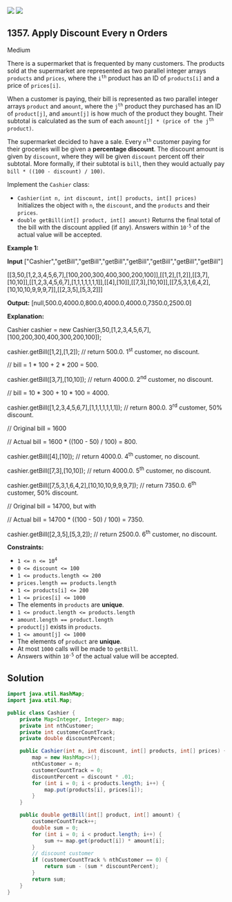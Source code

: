 [![](https://img.shields.io/github/stars/javadev/LeetCode-in-Java?label=Stars&style=flat-square)](https://github.com/javadev/LeetCode-in-Java)
[![](https://img.shields.io/github/forks/javadev/LeetCode-in-Java?label=Fork%20me%20on%20GitHub%20&style=flat-square)](https://github.com/javadev/LeetCode-in-Java/fork)

## 1357\. Apply Discount Every n Orders

Medium

There is a supermarket that is frequented by many customers. The products sold at the supermarket are represented as two parallel integer arrays `products` and `prices`, where the <code>i<sup>th</sup></code> product has an ID of `products[i]` and a price of `prices[i]`.

When a customer is paying, their bill is represented as two parallel integer arrays `product` and `amount`, where the <code>j<sup>th</sup></code> product they purchased has an ID of `product[j]`, and `amount[j]` is how much of the product they bought. Their subtotal is calculated as the sum of each <code>amount[j] * (price of the j<sup>th</sup> product)</code>.

The supermarket decided to have a sale. Every <code>n<sup>th</sup></code> customer paying for their groceries will be given a **percentage discount**. The discount amount is given by `discount`, where they will be given `discount` percent off their subtotal. More formally, if their subtotal is `bill`, then they would actually pay `bill * ((100 - discount) / 100)`.

Implement the `Cashier` class:

*   `Cashier(int n, int discount, int[] products, int[] prices)` Initializes the object with `n`, the `discount`, and the `products` and their `prices`.
*   `double getBill(int[] product, int[] amount)` Returns the final total of the bill with the discount applied (if any). Answers within <code>10<sup>-5</sup></code> of the actual value will be accepted.

**Example 1:**

**Input** ["Cashier","getBill","getBill","getBill","getBill","getBill","getBill","getBill"]

[[3,50,[1,2,3,4,5,6,7],[100,200,300,400,300,200,100]],[[1,2],[1,2]],[[3,7],[10,10]],[[1,2,3,4,5,6,7],[1,1,1,1,1,1,1]],[[4],[10]],[[7,3],[10,10]],[[7,5,3,1,6,4,2],[10,10,10,9,9,9,7]],[[2,3,5],[5,3,2]]]

**Output:** [null,500.0,4000.0,800.0,4000.0,4000.0,7350.0,2500.0]

**Explanation:**

Cashier cashier = new Cashier(3,50,[1,2,3,4,5,6,7],[100,200,300,400,300,200,100]);

cashier.getBill([1,2],[1,2]); // return 500.0. 1<sup>st</sup> customer, no discount.

// bill = 1 \* 100 + 2 \* 200 = 500.

cashier.getBill([3,7],[10,10]); // return 4000.0. 2<sup>nd</sup> customer, no discount.

// bill = 10 \* 300 + 10 \* 100 = 4000.

cashier.getBill([1,2,3,4,5,6,7],[1,1,1,1,1,1,1]); // return 800.0. 3<sup>rd</sup> customer, 50% discount.

// Original bill = 1600

// Actual bill = 1600 \* ((100 - 50) / 100) = 800.

cashier.getBill([4],[10]); // return 4000.0. 4<sup>th</sup> customer, no discount.

cashier.getBill([7,3],[10,10]); // return 4000.0. 5<sup>th</sup> customer, no discount.

cashier.getBill([7,5,3,1,6,4,2],[10,10,10,9,9,9,7]); // return 7350.0. 6<sup>th</sup> customer, 50% discount.

// Original bill = 14700, but with 

// Actual bill = 14700 \* ((100 - 50) / 100) = 7350.

cashier.getBill([2,3,5],[5,3,2]); // return 2500.0. 6<sup>th</sup> customer, no discount. 

**Constraints:**

*   <code>1 <= n <= 10<sup>4</sup></code>
*   `0 <= discount <= 100`
*   `1 <= products.length <= 200`
*   `prices.length == products.length`
*   `1 <= products[i] <= 200`
*   `1 <= prices[i] <= 1000`
*   The elements in `products` are **unique**.
*   `1 <= product.length <= products.length`
*   `amount.length == product.length`
*   `product[j]` exists in `products`.
*   `1 <= amount[j] <= 1000`
*   The elements of `product` are **unique**.
*   At most `1000` calls will be made to `getBill`.
*   Answers within <code>10<sup>-5</sup></code> of the actual value will be accepted.

## Solution

```java
import java.util.HashMap;
import java.util.Map;

public class Cashier {
    private Map<Integer, Integer> map;
    private int nthCustomer;
    private int customerCountTrack;
    private double discountPercent;

    public Cashier(int n, int discount, int[] products, int[] prices) {
        map = new HashMap<>();
        nthCustomer = n;
        customerCountTrack = 0;
        discountPercent = discount * .01;
        for (int i = 0; i < products.length; i++) {
            map.put(products[i], prices[i]);
        }
    }

    public double getBill(int[] product, int[] amount) {
        customerCountTrack++;
        double sum = 0;
        for (int i = 0; i < product.length; i++) {
            sum += map.get(product[i]) * amount[i];
        }
        // discount customer
        if (customerCountTrack % nthCustomer == 0) {
            return sum - (sum * discountPercent);
        }
        return sum;
    }
}
```